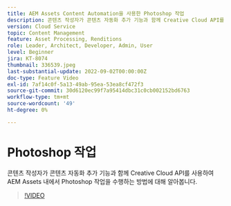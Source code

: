 ```yaml
---
title: AEM Assets Content Automation을 사용한 Photoshop 작업
description: 콘텐츠 작성자가 콘텐츠 자동화 추가 기능과 함께 Creative Cloud API를 사용하여 AEM Assets 내에서 Photoshop 작업을 수행하는 방법에 대해 알아봅니다.
version: Cloud Service
topic: Content Management
feature: Asset Processing, Renditions
role: Leader, Architect, Developer, Admin, User
level: Beginner
jira: KT-8074
thumbnail: 336539.jpeg
last-substantial-update: 2022-09-02T00:00:00Z
doc-type: Feature Video
exl-id: 7af14c0f-5a13-49ab-95ea-53ea8cf472f3
source-git-commit: 30d6120ec99f7a95414dbc31c0cb002152bd6763
workflow-type: tm+mt
source-wordcount: '49'
ht-degree: 0%

---
```


# Photoshop 작업

콘텐츠 작성자가 콘텐츠 자동화 추가 기능과 함께 Creative Cloud API를 사용하여 AEM Assets 내에서 Photoshop 작업을 수행하는 방법에 대해 알아봅니다.

>[!VIDEO](https://video.tv.adobe.com/v/336539?quality=12&learn=on)
